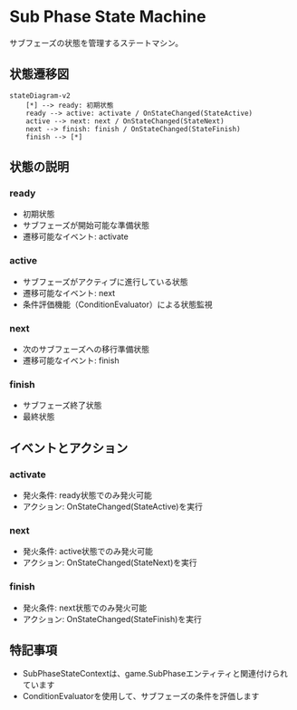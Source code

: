 # Sub Phase State Machine

サブフェーズの状態を管理するステートマシン。

## 状態遷移図

```mermaid
stateDiagram-v2
    [*] --> ready: 初期状態
    ready --> active: activate / OnStateChanged(StateActive)
    active --> next: next / OnStateChanged(StateNext)
    next --> finish: finish / OnStateChanged(StateFinish)
    finish --> [*]
```

## 状態の説明

### ready
- 初期状態
- サブフェーズが開始可能な準備状態
- 遷移可能なイベント: activate

### active
- サブフェーズがアクティブに進行している状態
- 遷移可能なイベント: next
- 条件評価機能（ConditionEvaluator）による状態監視

### next
- 次のサブフェーズへの移行準備状態
- 遷移可能なイベント: finish

### finish
- サブフェーズ終了状態
- 最終状態

## イベントとアクション

### activate
- 発火条件: ready状態でのみ発火可能
- アクション: OnStateChanged(StateActive)を実行

### next
- 発火条件: active状態でのみ発火可能
- アクション: OnStateChanged(StateNext)を実行

### finish
- 発火条件: next状態でのみ発火可能
- アクション: OnStateChanged(StateFinish)を実行

## 特記事項

- SubPhaseStateContextは、game.SubPhaseエンティティと関連付けられています
- ConditionEvaluatorを使用して、サブフェーズの条件を評価します